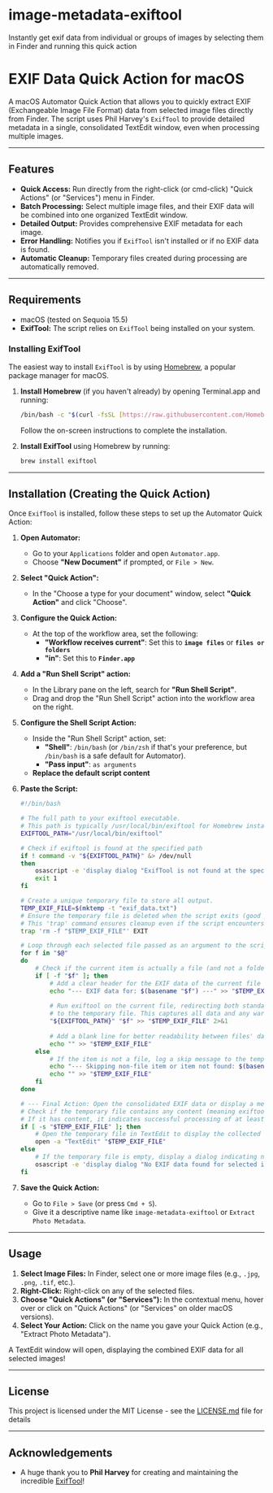 # image-metadata-exiftool
Instantly get exif data from individual or groups of images by selecting them in Finder and running this quick action

# EXIF Data Quick Action for macOS

A macOS Automator Quick Action that allows you to quickly extract EXIF (Exchangeable Image File Format) data from selected image files directly from Finder. The script uses Phil Harvey's `ExifTool` to provide detailed metadata in a single, consolidated TextEdit window, even when processing multiple images.

---

## Features

* **Quick Access:** Run directly from the right-click (or cmd-click) "Quick Actions" (or "Services") menu in Finder.
* **Batch Processing:** Select multiple image files, and their EXIF data will be combined into one organized TextEdit window.
* **Detailed Output:** Provides comprehensive EXIF metadata for each image.
* **Error Handling:** Notifies you if `ExifTool` isn't installed or if no EXIF data is found.
* **Automatic Cleanup:** Temporary files created during processing are automatically removed.

---

## Requirements

* macOS (tested on Sequoia 15.5)
* **ExifTool:** The script relies on `ExifTool` being installed on your system.

### Installing ExifTool

The easiest way to install `ExifTool` is by using [Homebrew](https://brew.sh/), a popular package manager for macOS.

1.  **Install Homebrew** (if you haven't already) by opening Terminal.app and running:
    ```bash
    /bin/bash -c "$(curl -fsSL [https://raw.githubusercontent.com/Homebrew/install/HEAD/install.sh](https://raw.githubusercontent.com/Homebrew/install/HEAD/install.sh))"
    ```
    Follow the on-screen instructions to complete the installation.

3.  **Install ExifTool** using Homebrew by running:
    ```bash
    brew install exiftool
    ```

---

## Installation (Creating the Quick Action)

Once `ExifTool` is installed, follow these steps to set up the Automator Quick Action:

1.  **Open Automator:**
    * Go to your `Applications` folder and open `Automator.app`.
    * Choose **"New Document"** if prompted, or `File > New`.

2.  **Select "Quick Action":**
    * In the "Choose a type for your document" window, select **"Quick Action"** and click "Choose".

3.  **Configure the Quick Action:**
    * At the top of the workflow area, set the following:
        * **"Workflow receives current"**: Set this to **`image files`** or **`files or folders`**
        * **"in"**: Set this to **`Finder.app`**

4.  **Add a "Run Shell Script" action:**
    * In the Library pane on the left, search for **"Run Shell Script"**.
    * Drag and drop the "Run Shell Script" action into the workflow area on the right.

5.  **Configure the Shell Script Action:**
    * Inside the "Run Shell Script" action, set:
        * **"Shell"**: `/bin/bash` (or `/bin/zsh` if that's your preference, but `/bin/bash` is a safe default for Automator).
        * **"Pass input"**: `as arguments`
    * **Replace the default script content** 

6.  **Paste the Script:**

    ```bash
    #!/bin/bash

    # The full path to your exiftool executable.
    # This path is typically /usr/local/bin/exiftool for Homebrew installations.
    EXIFTOOL_PATH="/usr/local/bin/exiftool"

    # Check if exiftool is found at the specified path
    if ! command -v "${EXIFTOOL_PATH}" &> /dev/null
    then
        osascript -e 'display dialog "ExifTool is not found at the specified path or is not executable. Please verify your EXIFTOOL_PATH in the Automator script." with title "ExifTool Not Found" buttons {"OK"} default button "OK" with icon caution'
        exit 1
    fi

    # Create a unique temporary file to store all output.
    TEMP_EXIF_FILE=$(mktemp -t "exif_data.txt")
    # Ensure the temporary file is deleted when the script exits (good practice).
    # This 'trap' command ensures cleanup even if the script encounters an error.
    trap 'rm -f "$TEMP_EXIF_FILE"' EXIT

    # Loop through each selected file passed as an argument to the script
    for f in "$@"
    do
        # Check if the current item is actually a file (and not a folder or other item)
        if [ -f "$f" ]; then 
            # Add a clear header for the EXIF data of the current file
            echo "--- EXIF data for: $(basename "$f") ---" >> "$TEMP_EXIF_FILE"
            
            # Run exiftool on the current file, redirecting both standard output and standard error
            # to the temporary file. This captures all data and any warnings/errors from exiftool.
            "${EXIFTOOL_PATH}" "$f" >> "$TEMP_EXIF_FILE" 2>&1
            
            # Add a blank line for better readability between files' data
            echo "" >> "$TEMP_EXIF_FILE" 
        else
            # If the item is not a file, log a skip message to the temporary file
            echo "--- Skipping non-file item or item not found: $(basename "$f") ---" >> "$TEMP_EXIF_FILE"
            echo "" >> "$TEMP_EXIF_FILE"
        fi
    done

    # --- Final Action: Open the consolidated EXIF data or display a message ---
    # Check if the temporary file contains any content (meaning exiftool produced output).
    # If it has content, it indicates successful processing of at least some EXIF data.
    if [ -s "$TEMP_EXIF_FILE" ]; then 
        # Open the temporary file in TextEdit to display the collected EXIF data.
        open -a "TextEdit" "$TEMP_EXIF_FILE"
    else
        # If the temporary file is empty, display a dialog indicating no data was found or processed.
        osascript -e 'display dialog "No EXIF data found for selected items, or no image files were selected." with title "No Data" buttons {"OK"} default button {"OK"} with icon note'
    fi
    ```

7.  **Save the Quick Action:**
    * Go to `File > Save` (or press `Cmd + S`).
    * Give it a descriptive name like `image-metadata-exiftool` or `Extract Photo Metadata`.

---

## Usage

1.  **Select Image Files:** In Finder, select one or more image files (e.g., `.jpg`, `.png`, `.tif`, etc.).
2.  **Right-Click:** Right-click on any of the selected files.
3.  **Choose "Quick Actions" (or "Services"):** In the contextual menu, hover over or click on "Quick Actions" (or "Services" on older macOS versions).
4.  **Select Your Action:** Click on the name you gave your Quick Action (e.g., "Extract Photo Metadata").

A TextEdit window will open, displaying the combined EXIF data for all selected images!

---

## License

This project is licensed under the MIT License - see the [LICENSE.md](LICENSE.md) file for details

---

## Acknowledgements

* A huge thank you to **Phil Harvey** for creating and maintaining the incredible [ExifTool](https://exiftool.org/)!
